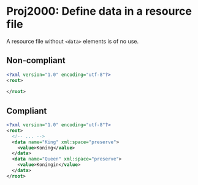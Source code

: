 # Proj2000: Define data in a resource file
A resource file without `<data>` elements is of no use.

## Non-compliant
``` XML
<?xml version="1.0" encoding="utf-8"?>
<root>
 
</root>
```

## Compliant
``` XML
<?xml version="1.0" encoding="utf-8"?>
<root>
  <!-- ... -->
  <data name="King" xml:space="preserve">
    <value>Koning</value>
  </data>
  <data name="Queen" xml:space="preserve">
    <value>Koningin</value>
  </data>
</root>
```
